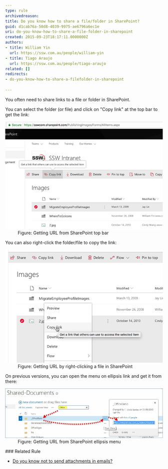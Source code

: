 ```yaml
---
type: rule
archivedreason: 
title: Do you know how to share a file/folder in SharePoint?
guid: d1cab76a-50d8-4039-9975-ae6796a6ec1e
uri: do-you-know-how-to-share-a-file-folder-in-sharepoint
created: 2015-09-23T18:17:11.0000000Z
authors:
- title: William Yin
  url: https://ssw.com.au/people/william-yin
- title: Tiago Araujo
  url: https://ssw.com.au/people/tiago-araujo
related: []
redirects:
- do-you-know-how-to-share-a-filefolder-in-sharepoint

---
```


You often need to share links to a file or folder in SharePoint. 

<!--endintro-->

You can select the folder (or file) and click on "Copy link" at the top bar to get the link:
<dl class="image"><dt>
      <img src="sharepoint-cloud-copy-folder.jpg" alt="sharepoint-cloud-copy-folder.jpg">
   </dt><dd>Figure: Getting URL from SharePoint top bar </dd></dl>
You can also right-click the folder/file to copy the link:
<dl class="image"><dt>
      <img src="sharepoint-right-click-link.jpg" alt="sharepoint-right-click-link.jpg">
   </dt><dd>Figure: Getting URL by right-clicking a file in SharePoint 
      <br></dd></dl>
On previous versions, you can open the menu on ellipsis link and get it from there:
<dl class="image"><dt>
      <img src="sharepoint-link.jpg" alt="sharepoint-link.jpg" style="width:800px;">
   </dt><dd>Figure: Getting URL from SharePoint ellipsis menu<br></dd></dl>
###  Related Rule


* [Do you know not to send attachments in emails?](/do-you-know-not-to-send-attachments-in-emails)
